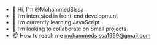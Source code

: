 - 👋 Hi, I’m @MohammedSIssa
- 👀 I’m interested in front-end development
- 🌱 I’m currently learning JavaScript
- 💞️ I’m looking to collaborate on Small projects
- 📫 How to reach me mohammedsissa1999@gmail.com

<!---
MohammedSIssa/MohammedSIssa is a ✨ special ✨ repository because its `README.md` (this file) appears on your GitHub profile.
You can click the Preview link to take a look at your changes.
--->

